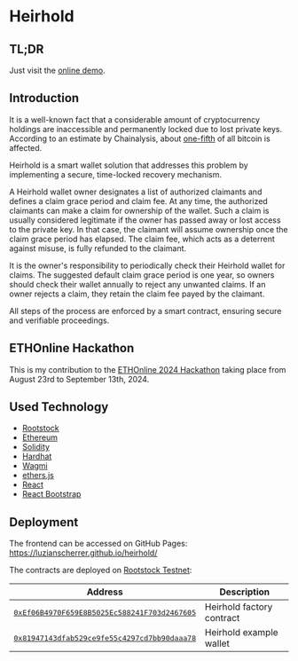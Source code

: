 # Heirhold

## TL;DR

Just visit the [online demo](https://luzianscherrer.github.io/heirhold/).

## Introduction

It is a well-known fact that a considerable amount of cryptocurrency holdings are inaccessible and permanently locked due to lost private keys. According to an estimate by Chainalysis, about [one-fifth](https://www.chainalysis.com/blog/bitcoin-market-data-exchanges-trading/) of all bitcoin is affected.

Heirhold is a smart wallet solution that addresses this problem by implementing a secure, time-locked recovery mechanism.

A Heirhold wallet owner designates a list of authorized claimants and defines a claim grace period and claim fee. At any time, the authorized claimants can make a claim for ownership of the wallet. Such a claim is usually considered legitimate if the owner has passed away or lost access to the private key. In that case, the claimant will assume ownership once the claim grace period has elapsed. The claim fee, which acts as a deterrent against misuse, is fully refunded to the claimant.

It is the owner's responsibility to periodically check their Heirhold wallet for claims. The suggested default claim grace period is one year, so owners should check their wallet annually to reject any unwanted claims. If an owner rejects a claim, they retain the claim fee payed by the claimant.

All steps of the process are enforced by a smart contract, ensuring secure and verifiable proceedings.

## ETHOnline Hackathon

This is my contribution to the [ETHOnline 2024 Hackathon](https://ethglobal.com/events/ethonline2024) taking place from August 23rd to September 13th, 2024.

## Used Technology

- [Rootstock](https://rootstock.io)
- [Ethereum](https://ethereum.org)
- [Solidity](https://soliditylang.org)
- [Hardhat](https://hardhat.org/)
- [Wagmi](https://wagmi.sh)
- [ethers.js](https://github.com/ethers-io/ethers.js)
- [React](https://react.dev)
- [React Bootstrap](https://react-bootstrap.netlify.app)

## Deployment

The frontend can be accessed on GitHub Pages: https://luzianscherrer.github.io/heirhold/

The contracts are deployed on [Rootstock Testnet](https://rootstock.io):

| Address                                                                                                                                         | Description               |
| ----------------------------------------------------------------------------------------------------------------------------------------------- | ------------------------- |
| [<tt>0xEf06B4970F659E8B5025Ec588241F703d2467605</tt>](https://explorer.testnet.rootstock.io/address/0xef06b4970f659e8b5025ec588241f703d2467605) | Heirhold factory contract |
| [<tt>0x81947143dfab529ce9fe55c4297cd7bb90daaa78</tt>](https://explorer.testnet.rootstock.io/address/0x81947143dfab529ce9fe55c4297cd7bb90daaa78) | Heirhold example wallet   |
